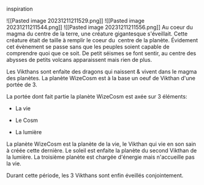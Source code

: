 inspiration

![[Pasted image 20231211211529.png]]
![[Pasted image 20231211211544.png]]
![[Pasted image 20231211211556.png]]
Au coeur du magma du centre de la terre, une créature gigantesque s'éveillait. Cette créature était de taille à remplir le coeur du  centre de la planète. Évidement cet évènement se passe sans que les peuples soient capable de comprendre quoi que ce soit. De petit séismes se font sentir, au centre des abysses de petits volcans apparaissent mais rien de plus.

  

Les Vikthans sont enfaite des dragons qui naissent & vivent dans le magma des planètes. La planète WizeCosm est à la base un oeuf de Vikthan d'une portée de 3.

  

La portée dont fait partie la planète WizeCosm est axée sur 3 éléments:

- La vie
    
- Le Cosm
    
- La lumière
    

  

La planète WizeCosm est la planète de la vie, le Vikthan qui vie en son sain à créée cette dernière. Le soleil est enfaite la planète du second Vikthan de la lumière. La troisième planète est chargée d'énergie mais n'accueille pas la vie.

  

Durant cette période, les 3 Vikthans sont enfin éveillés conjointement.